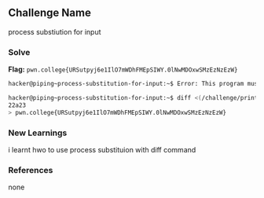 ## Challenge Name
process substiution for input 

### Solve
**Flag:** `pwn.college{URSutpyj6e1IlO7mWDhFMEpSIWY.0lNwMDOxwSMzEzNzEzW}`

```bash
hacker@piping~process-substitution-for-input:~$ Error: This program must be used with process substitution with diff!

hacker@piping~process-substitution-for-input:~$ diff <(/challenge/print_decoys) <(/challenge/print_decoys_and_flag)
22a23
> pwn.college{URSutpyj6e1IlO7mWDhFMEpSIWY.0lNwMDOxwSMzEzNzEzW}
```

### New Learnings
i learnt hwo to use process substituion with diff command

### References 
none
